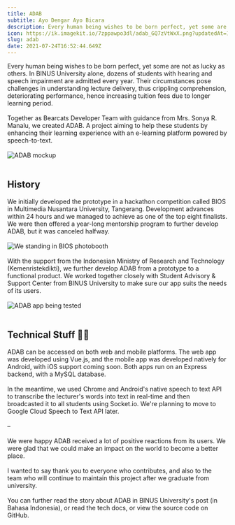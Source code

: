 ```yaml
---
title: ADAB
subtitle: Ayo Dengar Ayo Bicara
description: Every human being wishes to be born perfect, yet some are not as lucky as others. In BINUS University alone, dozens of students with hearing and speech impairment are admitted every year.
icon: https://ik.imagekit.io/7zppawpo3dl/adab_GQ7zVtWxX.png?updatedAt=1627146896081
slug: adab
date: 2021-07-24T16:52:44.649Z
---
```

Every human being wishes to be born perfect, yet some are not as lucky as others. In BINUS University alone, dozens of students with hearing and speech impairment are admitted every year. Their circumstances pose challenges in understanding lecture delivery, thus crippling comprehension, deteriorating performance, hence increasing tuition fees due to longer learning period.
<br>
<br>
Together as <hyperlink to="https://github.com/bearcatsdev" external>Bearcats Developer Team</hyperlink> with guidance from Mrs. Sonya R. Manalu, we created ADAB. A project aiming to help these students by enhancing their learning experience with an e-learning platform powered by speech-to-text.
<br>
<br>
![ADAB mockup](https://i.postimg.cc/FRwnwqrk/adab-mockup.png)
<br>
<br>
## History
We initially developed the prototype in a hackathon competition called BIOS in Multimedia Nusantara University, Tangerang. Development advances within 24 hours and we managed to achieve as one of the top eight finalists. We were then offered a year-long mentorship program to further develop ADAB, but it was canceled halfway.
<br>
<br>
![We standing in BIOS photobooth](https://ik.imagekit.io/7zppawpo3dl/IMG_4136_gqYDQ-1IU.jpg?updatedAt=1627232961342&tr=fo-auto)
<br>
<br>
With the support from the Indonesian Ministry of Research and Technology (Kemenristekdikti), we further develop ADAB from a prototype to a functional product. We worked together closely with Student Advisory & Support Center from BINUS University to make sure our app suits the needs of its users.
<br>
<br>
![ADAB app being tested](https://student.binus.ac.id/wp-content/uploads/2020/09/ADAB-2-640x475.jpg)
<br>
<br>
## Technical Stuff <span class="normal-emoji-weight">🧑‍💻</span>
ADAB can be accessed on both web and mobile platforms. The web app was developed using Vue.js, and the mobile app was developed natively for Android, with iOS support coming soon. Both apps run on an Express backend, with a MySQL database.
<br>
<br>
In the meantime, we used Chrome and Android's native speech to text API to transcribe the lecturer's words into text in real-time and then broadcasted it to all students using Socket.io. We're planning to move to Google Cloud Speech to Text API later.
<br>
<br>
–
<br>
<br>
We were happy ADAB received a lot of positive reactions from its users. We were glad that we could make an impact on the world to become a better place.
<br>
<br>
I wanted to say thank you to everyone who contributes, and also to the team who will continue to maintain this project after we graduate from university.
<br>
<br>
You can further read the story about ADAB in BINUS University's <hyperlink to="https://student.binus.ac.id/2020/09/aplikasi-adab-to-connect-dari-binusian-untuk-binusian/" external>post</hyperlink> (in Bahasa Indonesia), or read the <hyperlink to="https://bearcatsdev.github.io/docs/adab/" external>tech docs</hyperlink>, or view the source code on <hyperlink to="https://github.com/bearcatsdev/adab" external>GitHub</hyperlink>.
